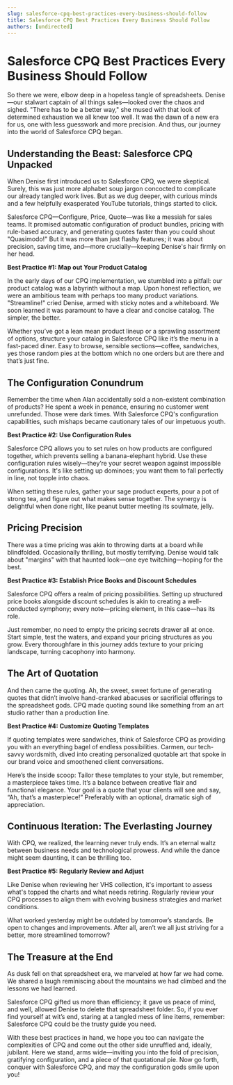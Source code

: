 ```yaml
---
slug: salesforce-cpq-best-practices-every-business-should-follow
title: Salesforce CPQ Best Practices Every Business Should Follow
authors: [undirected]
---
```



# Salesforce CPQ Best Practices Every Business Should Follow

So there we were, elbow deep in a hopeless tangle of spreadsheets. Denise—our stalwart captain of all things sales—looked over the chaos and sighed. "There has to be a better way," she mused with that look of determined exhaustion we all knew too well. It was the dawn of a new era for us, one with less guesswork and more precision. And thus, our journey into the world of Salesforce CPQ began.

## Understanding the Beast: Salesforce CPQ Unpacked

When Denise first introduced us to Salesforce CPQ, we were skeptical. Surely, this was just more alphabet soup jargon concocted to complicate our already tangled work lives. But as we dug deeper, with curious minds and a few helpfully exasperated YouTube tutorials, things started to click.

Salesforce CPQ—Configure, Price, Quote—was like a messiah for sales teams. It promised automatic configuration of product bundles, pricing with rule-based accuracy, and generating quotes faster than you could shout "Quasimodo!" But it was more than just flashy features; it was about precision, saving time, and—more crucially—keeping Denise's hair firmly on her head.

**Best Practice #1: Map out Your Product Catalog**

In the early days of our CPQ implementation, we stumbled into a pitfall: our product catalog was a labyrinth without a map. Upon honest reflection, we were an ambitious team with perhaps too many product variations. "Streamline!" cried Denise, armed with sticky notes and a whiteboard. We soon learned it was paramount to have a clear and concise catalog. The simpler, the better.

Whether you’ve got a lean mean product lineup or a sprawling assortment of options, structure your catalog in Salesforce CPQ like it’s the menu in a fast-paced diner. Easy to browse, sensible sections—coffee, sandwiches, yes those random pies at the bottom which no one orders but are there and that’s just fine.

## The Configuration Conundrum

Remember the time when Alan accidentally sold a non-existent combination of products? He spent a week in penance, ensuring no customer went unrefunded. Those were dark times. With Salesforce CPQ's configuration capabilities, such mishaps became cautionary tales of our impetuous youth.

**Best Practice #2: Use Configuration Rules**

Salesforce CPQ allows you to set rules on how products are configured together, which prevents selling a banana-elephant hybrid. Use these configuration rules wisely—they’re your secret weapon against impossible configurations. It's like setting up dominoes; you want them to fall perfectly in line, not topple into chaos.

When setting these rules, gather your sage product experts, pour a pot of strong tea, and figure out what makes sense together. The synergy is delightful when done right, like peanut butter meeting its soulmate, jelly.

## Pricing Precision

There was a time pricing was akin to throwing darts at a board while blindfolded. Occasionally thrilling, but mostly terrifying. Denise would talk about "margins" with that haunted look—one eye twitching—hoping for the best.

**Best Practice #3: Establish Price Books and Discount Schedules**

Salesforce CPQ offers a realm of pricing possibilities. Setting up structured price books alongside discount schedules is akin to creating a well-conducted symphony; every note—pricing element, in this case—has its role.

Just remember, no need to empty the pricing secrets drawer all at once. Start simple, test the waters, and expand your pricing structures as you grow. Every thoroughfare in this journey adds texture to your pricing landscape, turning cacophony into harmony.

## The Art of Quotation

And then came the quoting. Ah, the sweet, sweet fortune of generating quotes that didn’t involve hand-cranked abacuses or sacrificial offerings to the spreadsheet gods. CPQ made quoting sound like something from an art studio rather than a production line.

**Best Practice #4: Customize Quoting Templates**

If quoting templates were sandwiches, think of Salesforce CPQ as providing you with an everything bagel of endless possibilities. Carmen, our tech-savvy wordsmith, dived into creating personalized quotable art that spoke in our brand voice and smoothened client conversations.

Here’s the inside scoop: Tailor these templates to your style, but remember, a masterpiece takes time. It’s a balance between creative flair and functional elegance. Your goal is a quote that your clients will see and say, “Ah, that’s a masterpiece!” Preferably with an optional, dramatic sigh of appreciation.

## Continuous Iteration: The Everlasting Journey

With CPQ, we realized, the learning never truly ends. It’s an eternal waltz between business needs and technological prowess. And while the dance might seem daunting, it can be thrilling too.

**Best Practice #5: Regularly Review and Adjust**

Like Denise when reviewing her VHS collection, it's important to assess what's topped the charts and what needs retiring. Regularly review your CPQ processes to align them with evolving business strategies and market conditions.

What worked yesterday might be outdated by tomorrow’s standards. Be open to changes and improvements. After all, aren’t we all just striving for a better, more streamlined tomorrow? 

## The Treasure at the End

As dusk fell on that spreadsheet era, we marveled at how far we had come. We shared a laugh reminiscing about the mountains we had climbed and the lessons we had learned.

Salesforce CPQ gifted us more than efficiency; it gave us peace of mind, and well, allowed Denise to delete that spreadsheet folder. So, if you ever find yourself at wit’s end, staring at a tangled mess of line items, remember: Salesforce CPQ could be the trusty guide you need.

With these best practices in hand, we hope you too can navigate the complexities of CPQ and come out the other side unruffled and, ideally, jubilant. Here we stand, arms wide—inviting you into the fold of precision, gratifying configuration, and a piece of that quotational pie. Now go forth, conquer with Salesforce CPQ, and may the configuration gods smile upon you!